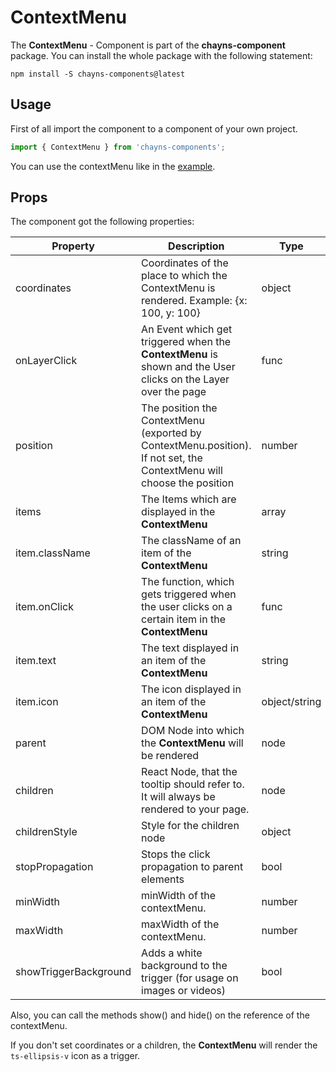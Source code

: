 # ContextMenu #

The **ContextMenu** - Component is part of the **chayns-component** package. You can install the whole package with the following statement:

    npm install -S chayns-components@latest


## Usage ##

First of all import the component to a component of your own project.

```jsx harmony
import { ContextMenu } from 'chayns-components';
```

You can use the contextMenu like in the [example](https://github.com/TobitSoftware/chayns-components/blob/master/examples/react-chayns-contextmenu/Example.jsx).


## Props ##

The component got the following properties:

| Property   | Description                                                                                        | Type   | Default | Required
|------------|-----------------------------------------------------------------------------------------------------|--------|-------|------|
| coordinates           | Coordinates of the place to which the ContextMenu is rendered. Example: {x: 100, y: 100}                                  | object    |       |  |
| onLayerClick | An Event which get triggered when the **ContextMenu** is shown and the User clicks on the Layer over the page | func | ||
| position | The position the ContextMenu (exported by ContextMenu.position). If not set, the ContextMenu will choose the position | number | null ||
| items | The Items which are displayed in the **ContextMenu** | array | |
| item.className | The className of an item of the **ContextMenu** | string | |
| item.onClick | The function, which gets triggered when the user clicks on a certain item in the **ContextMenu** | func | ||
| item.text | The text displayed in an item of the **ContextMenu** | string | |
| item.icon | The icon displayed in an item of the **ContextMenu** | object/string | |
| parent | DOM Node into which the **ContextMenu** will be rendered | node | tapp |
| children | React Node, that the tooltip should refer to. It will always be rendered to your page. | node | ts-ellipsis_v-icon
| childrenStyle | Style for the children node | object | 
| stopPropagation     | Stops the click propagation to parent elements                                                      | bool          | false         |       |
| minWidth              | minWidth of the contextMenu.            | number    | 100   |       |
| maxWidth              | maxWidth of the contextMenu.                    | number    | 250   |       |
| showTriggerBackground              | Adds a white background to the trigger (for usage on images or videos)                    | bool    | false   |       |

Also, you can call the methods show() and hide() on the reference of the contextMenu.

If you don't set coordinates or a children, the **ContextMenu** will render the `ts-ellipsis-v` icon as a trigger.
